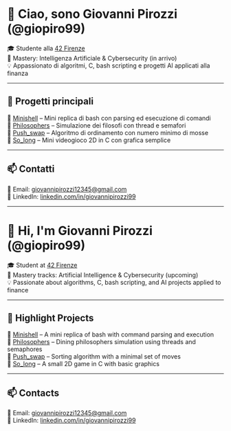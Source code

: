 # 👋 Ciao, sono Giovanni Pirozzi (@giopiro99)

🎓 Studente alla [42 Firenze](https://42firenze.it/)  
🎯 Mastery: Intelligenza Artificiale & Cybersecurity (in arrivo)  
💡 Appassionato di algoritmi, C, bash scripting e progetti AI applicati alla finanza

---

## 🚀 Progetti principali

🔹 [Minishell](https://github.com/giopiro99/minishell) – Mini replica di bash con parsing ed esecuzione di comandi  
🔹 [Philosophers](https://github.com/giopiro99/Philosophers) – Simulazione dei filosofi con thread e semafori  
🔹 [Push_swap](https://github.com/giopiro99/pushswap) – Algoritmo di ordinamento con numero minimo di mosse  
🔹 [So_long](https://github.com/giopiro99/so_long) – Mini videogioco 2D in C con grafica semplice  

---

## 📫 Contatti

📧 Email: [giovannipirozzi12345@gmail.com](mailto:giovannipirozzi12345@gmail.com)  
💼 LinkedIn: [linkedin.com/in/giovannipirozzi99](https://www.linkedin.com/in/giovannipirozzi99)

---

# 👋 Hi, I'm Giovanni Pirozzi (@giopiro99)

🎓 Student at [42 Firenze](https://42firenze.it/)  
🎯 Mastery tracks: Artificial Intelligence & Cybersecurity (upcoming)  
💡 Passionate about algorithms, C, bash scripting, and AI projects applied to finance

---

## 🚀 Highlight Projects

🔹 [Minishell](https://github.com/giopiro99/minishell) – A mini replica of bash with command parsing and execution  
🔹 [Philosophers](https://github.com/giopiro99/Philosophers) – Dining philosophers simulation using threads and semaphores  
🔹 [Push_swap](https://github.com/giopiro99/pushswap) – Sorting algorithm with a minimal set of moves  
🔹 [So_long](https://github.com/giopiro99/so_long) – A small 2D game in C with basic graphics  

---

## 📫 Contacts

📧 Email: [giovannipirozzi12345@gmail.com](mailto:giovannipirozzi12345@gmail.com)  
💼 LinkedIn: [linkedin.com/in/giovannipirozzi99](https://www.linkedin.com/in/giovannipirozzi99)


